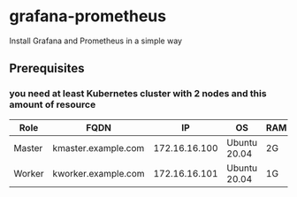 # grafana-prometheus
Install Grafana and Prometheus in a simple way
## Prerequisites
### you need at least Kubernetes cluster with 2 nodes and this amount of resource
|Role|FQDN|IP|OS|RAM|CPU|
|----|----|----|----|----|----|
|Master|kmaster.example.com|172.16.16.100|Ubuntu 20.04|2G|2|
|Worker|kworker.example.com|172.16.16.101|Ubuntu 20.04|1G|1|
